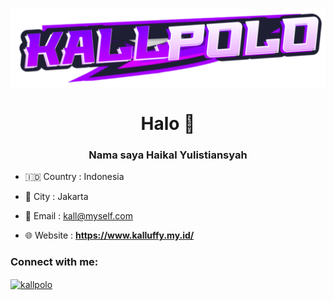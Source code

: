 ![Logo](https://github.com/Kallpolo/Kallpolo/blob/main/kallpolo.png)

<h1 align="center">Halo 👋</h1>

<h3 align="center">Nama saya Haikal Yulistiansyah</h3>

- 🇮🇩 Country : Indonesia

- 🌆 City : Jakarta

- 📨 Email : kall@myself.com

- 🌐 Website : **https://www.kalluffy.my.id/**

<h3 align="left">Connect with me:</h3>

<p align="left">

<a href="https://instagram.com/kallpolo" target="blank"><img align="center" src="https://raw.githubusercontent.com/rahuldkjain/github-profile-readme-generator/master/src/images/icons/Social/instagram.svg" alt="kallpolo" height="30" width="40" /></a>

</p>




